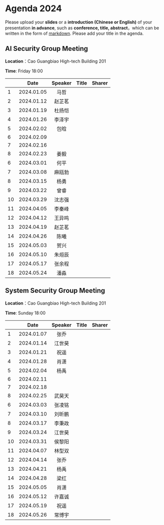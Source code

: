 

# Agenda 2024
Please upload your **slides** or a **introduction (Chinese or English)** of your presentation **in advance**,
such as **conference, title, abstract**，which can be written in the form of [markdown](http://sspai.com/25137). Please add your title in the agenda.


## AI Security Group Meeting
**Location**：Cao Guangbiao High-tech Building 201

**Time**: Friday 18:00

<div id="ai-sec">

||Date|Speaker|Title|Sharer|
|---|:---:|:---:|:---:|:---:| 
|1|2024.01.05|马哲|||
|2|2024.01.12|赵芷茗|||
|3|2024.01.19|杜扬恺|||
|4|2024.01.26|李泽宇|||
|5|2024.02.02|包晗|||
|6|2024.02.09||||
|7|2024.02.16||||
|8|2024.02.23|姜毅|||
|6|2024.03.01|何平|||
|7|2024.03.08|麻瓯勃|||
|8|2024.03.15|杨勇|||
|9|2024.03.22|曾睿|||
|10|2024.03.29|沈志强|||
|11|2024.04.05|李秦峰|||
|12|2024.04.12|王异鸣|||
|13|2024.04.19|赵芷茗|||
|14|2024.04.26|陈曦|||
|15|2024.05.03|贺兴|||
|16|2024.05.10|朱烜辰|||
|17|2024.05.17|张余程|||
|18|2024.05.24|潘淼|||



<!--
pending: 
except: ['张曜', '王博', '杜林康', '虞楚尔', '杜天宇', '王粒', '伍一鸣', '张云若', '高向珊', '唐嘉蔚', '施程辉', ]
in: ['李泽宇', '甘雨由', '林瑞潇', '付之笑', '包晗', '何平', '邱鹏宇', '马哲', '白熠阳', '姜毅', '段宇萱', '沈鹿嘉', '杜杨凯', '付冲', '麻瓯博', '叶童', '沈志强', '柴欣怡', '丁卓远', '陈佳豪']

-->
</div>

## System Security Group Meeting
**Location**：Cao Guangbiao High-tech Building 201

**Time**: Sunday 18:00

<div id="system-sec">

||Date|Speaker|Title|Sharer|
|---|:---:|:---:|:---:|:---:|
|1|2024.01.07|张乔|||
|2|2024.01.14|江世昊|||
|3|2024.01.21|祝遥|||
|4|2024.01.28|肖潇|||
|5|2024.02.04|杨禹|||
|6|2024.02.11||||
|7|2024.02.18||||
|8|2024.02.25|武昊天|||
|6|2024.03.03|张凌铭|||
|7|2024.03.10|刘昕鹏|||
|8|2024.03.17|李秉政|||
|9|2024.03.24|江世昊|||
|10|2024.03.31|侯黎阳|||
|11|2024.04.07|林型双|||
|12|2024.04.14|张乔|||
|13|2024.04.21|杨禹|||
|14|2024.04.28|梁红|||
|15|2024.05.05|肖潇|||
|16|2024.05.12|许嘉诚|||
|17|2024.05.19|祝遥|||
|18|2024.05.26|常博宇|||


<!--
pending: 
except: ['卢令令',]
in: ['刘丁豪', '许嘉诚', '夏亦凡', '刘昕鹏', '梁红', '常博宇', '侯黎阳', '向意', '张凌铭', '陈源', '王琴应', '潘高宁', '陈安莹', '武昊天']
-->
  
</div>


